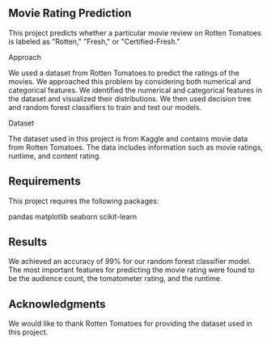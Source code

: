 ## Movie Rating Prediction

This project predicts whether a particular movie review on Rotten Tomatoes is labeled as "Rotten," "Fresh," or "Certified-Fresh."

Approach

We used a dataset from Rotten Tomatoes to predict the ratings of the movies. We approached this problem by considering both numerical and categorical features. We identified the numerical and categorical features in the dataset and visualized their distributions. We then used decision tree and random forest classifiers to train and test our models.

Dataset

The dataset used in this project is from Kaggle and contains movie data from Rotten Tomatoes. The data includes information such as movie ratings, runtime, and content rating.

## Requirements

This project requires the following packages:

pandas
matplotlib
seaborn
scikit-learn

## Results

We achieved an accuracy of 99% for our random forest classifier model. The most important features for predicting the movie rating were found to be the audience count, the tomatometer rating, and the runtime.

## Acknowledgments

We would like to thank Rotten Tomatoes for providing the dataset used in this project.
